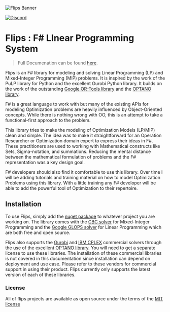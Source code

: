 ![Flips Banner](GitHubBanner.png)

[![Discord](https://img.shields.io/discord/836161044501889064?color=purple&label=Join%20our%20Discord%21&logo=discord&logoColor=white)](https://discord.gg/Z5r5HdV5U2)

# Flips : **F**# **LI**near **P**rogramming **S**ystem

> Full Documenation can be found [here](https://flipslibrary.com/).

Flips is an F# library for modeling and solving Linear Programming (LP) and Mixed-Integer Programming (MIP) problems. 
It is inspired by the work of the PuLP library for Python and the excellent Gurobi Python library. It builds on the 
work of the outstanding [Google OR-Tools library] and the [OPTANO library].

F# is a great language to work with but many of the existing APIs for modeling Optimization problems are heavily 
influenced by Object-Oriented concepts. While there is nothing wrong with OO, this is an attempt to take a 
functional-first approach to the problem.

This library tries to make the modeling of Optimization Models (LP/MIP) clean and simple. The idea was to make it 
straightforward for an Operation Researcher or Optimization domain expert to express their ideas in F#. These 
practitioners are used to working with Mathematical constructs like Sets, Sigma-notation, and summations. 
Reducing the mental distance between the mathematical formulation of problems and the F# representation was a key 
design goal.

F# developers should also find it comfortable to use this library. Over time I will be adding tutorials and training 
material on how to model Optimization Problems using this library. With a little training any F# developer will be 
able to add the powerful tool of Optimization to their repertoire.

## Installation

To use Flips, simply add the [nuget package] to whatever project you are working on. The library comes with the [CBC solver] 
for Mixed-Integer Programming and the [Google GLOPS solver] for Linear Programming which are both free and open source.

Flips also supports the [Gurobi] and [IBM CPLEX] commercial solvers through the use of the excellent [OPTANO library]. You 
will need to get a separate license to use these libraries. The installation of these commercial libraries is not covered 
in this documentation since installation can depend on deployment and use case. Please refer to these vendors for commercial 
support in using their product. Flips currently only supports the latest version of each of these libraries.

[here]: http://matthewcrews.com/flips/#/
[Google OR-Tools library]: https://github.com/google/or-tools
[OPTANO library]: https://optano.com/en/modeling/
[nuget package]: https://www.nuget.org/packages/Flips/
[CBC solver]: https://github.com/coin-or/Cbc
[Google GLOPS solver]: https://github.com/google/or-tools
[Gurobi]: https://www.gurobi.com/
[IBM CPLEX]: https://www.ibm.com/products/ilog-cplex-optimization-studio/details

### License

All of flips projects are available as open source under the terms of the [MIT license](https://github.com/fslaborg/flips/blob/main/LICENSE)
